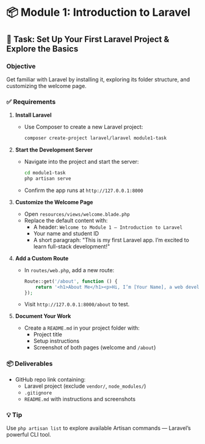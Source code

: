 # 📦 Module 1: Introduction to Laravel

## 🎯 Task: Set Up Your First Laravel Project & Explore the Basics

### Objective
Get familiar with Laravel by installing it, exploring its folder structure, and customizing the welcome page.

### ✅ Requirements

1. **Install Laravel**
   - Use Composer to create a new Laravel project:
     ```bash
     composer create-project laravel/laravel module1-task
     ```

2. **Start the Development Server**
   - Navigate into the project and start the server:
     ```bash
     cd module1-task
     php artisan serve
     ```
   - Confirm the app runs at `http://127.0.0.1:8000`

3. **Customize the Welcome Page**
   - Open `resources/views/welcome.blade.php`
   - Replace the default content with:
     - A header: `Welcome to Module 1 – Introduction to Laravel`
     - Your name and student ID
     - A short paragraph: "This is my first Laravel app. I’m excited to learn full-stack development!"

4. **Add a Custom Route**
   - In `routes/web.php`, add a new route:
     ```php
     Route::get('/about', function () {
         return '<h1>About Me</h1><p>Hi, I’m [Your Name], a web developer in training.</p>';
     });
     ```
   - Visit `http://127.0.0.1:8000/about` to test.

5. **Document Your Work**
   - Create a `README.md` in your project folder with:
     - Project title
     - Setup instructions
     - Screenshot of both pages (welcome and `/about`)

### 📦 Deliverables
- GitHub repo link containing:
  - Laravel project (exclude `vendor/`, `node_modules/`)
  - `.gitignore`
  - `README.md` with instructions and screenshots

### 💡 Tip
Use `php artisan list` to explore available Artisan commands — Laravel’s powerful CLI tool.